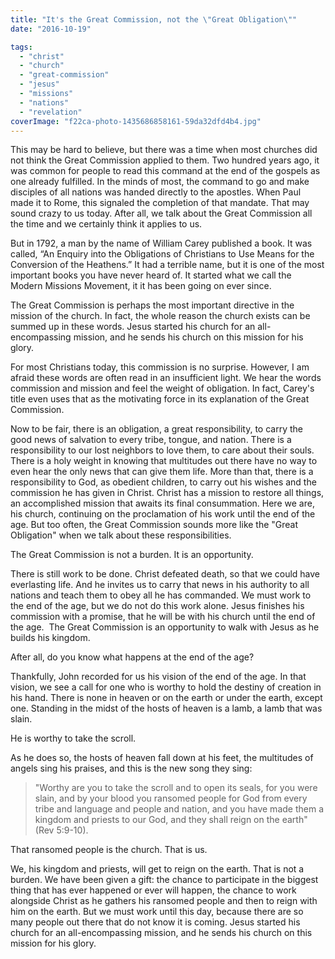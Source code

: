 ```yaml
---
title: "It's the Great Commission, not the \"Great Obligation\""
date: "2016-10-19"

tags: 
  - "christ"
  - "church"
  - "great-commission"
  - "jesus"
  - "missions"
  - "nations"
  - "revelation"
coverImage: "f22ca-photo-1435686858161-59da32dfd4b4.jpg"
---
```


This may be hard to believe, but there was a time when most churches did not think the Great Commission applied to them. Two hundred years ago, it was common for people to read this command at the end of the gospels as one already fulfilled. In the minds of most, the command to go and make disciples of all nations was handed directly to the apostles. When Paul made it to Rome, this signaled the completion of that mandate. That may sound crazy to us today. After all, we talk about the Great Commission all the time and we certainly think it applies to us.

But in 1792, a man by the name of William Carey published a book. It was called, “An Enquiry into the Obligations of Christians to Use Means for the Conversion of the Heathens.” It had a terrible name, but it is one of the most important books you have never heard of. It started what we call the Modern Missions Movement, it it has been going on ever since.

The Great Commission is perhaps the most important directive in the mission of the church. In fact, the whole reason the church exists can be summed up in these words. Jesus started his church for an all-encompassing mission, and he sends his church on this mission for his glory.

For most Christians today, this commission is no surprise. However, I am afraid these words are often read in an insufficient light. We hear the words commission and mission and feel the weight of obligation. In fact, Carey's title even uses that as the motivating force in its explanation of the Great Commission.

Now to be fair, there is an obligation, a great responsibility, to carry the good news of salvation to every tribe, tongue, and nation. There is a responsibility to our lost neighbors to love them, to care about their souls. There is a holy weight in knowing that multitudes out there have no way to even hear the only news that can give them life. More than that, there is a responsibility to God, as obedient children, to carry out his wishes and the commission he has given in Christ. Christ has a mission to restore all things, an accomplished mission that awaits its final consummation. Here we are, his church, continuing on the proclamation of his work until the end of the age. But too often, the Great Commission sounds more like the "Great Obligation" when we talk about these responsibilities.

The Great Commission is not a burden. It is an opportunity.

There is still work to be done. Christ defeated death, so that we could have everlasting life. And he invites us to carry that news in his authority to all nations and teach them to obey all he has commanded. We must work to the end of the age, but we do not do this work alone. Jesus finishes his commission with a promise, that he will be with his church until the end of the age.  The Great Commission is an opportunity to walk with Jesus as he builds his kingdom.

After all, do you know what happens at the end of the age?

Thankfully, John recorded for us his vision of the end of the age. In that vision, we see a call for one who is worthy to hold the destiny of creation in his hand. There is none in heaven or on the earth or under the earth, except one. Standing in the midst of the hosts of heaven is a lamb, a lamb that was slain.

He is worthy to take the scroll.

As he does so, the hosts of heaven fall down at his feet, the multitudes of angels sing his praises, and this is the new song they sing:

> "Worthy are you to take the scroll and to open its seals, for you were slain, and by your blood you ransomed people for God from every tribe and language and people and nation, and you have made them a kingdom and priests to our God, and they shall reign on the earth" (Rev 5:9-10).

That ransomed people is the church. That is us.

We, his kingdom and priests, will get to reign on the earth. That is not a burden. We have been given a gift: the chance to participate in the biggest thing that has ever happened or ever will happen, the chance to work alongside Christ as he gathers his ransomed people and then to reign with him on the earth. But we must work until this day, because there are so many people out there that do not know it is coming. Jesus started his church for an all-encompassing mission, and he sends his church on this mission for his glory.
